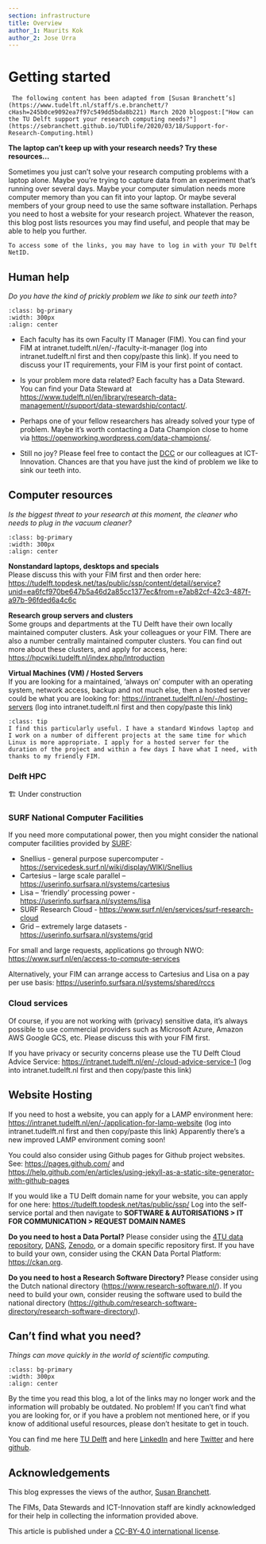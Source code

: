 ```yaml
---
section: infrastructure
title: Overview
author_1: Maurits Kok
author_2: Jose Urra
---
```


# Getting started

```{note}
 The following content has been adapted from [Susan Branchett’s](https://www.tudelft.nl/staff/s.e.branchett/?cHash=245b0ce9092ea7f97c549dd5bda8b221) March 2020 blogpost:["How can the TU Delft support your research computing needs?"](https://sebranchett.github.io/TUDlife/2020/03/18/Support-for-Research-Computing.html)
```

**The laptop can’t keep up with your research needs? Try these resources…**

Sometimes you just can’t solve your research computing problems with a laptop alone. Maybe you’re trying to capture data from an experiment that’s running over several days. Maybe your computer simulation needs more computer memory than you can fit into your laptop. Or maybe several members of your group need to use the same software installation. Perhaps you need to host a website for your research project. Whatever the reason, this blog post lists resources you may find useful, and people that may be able to help you further.

```{note}
To access some of the links, you may have to log in with your TU Delft NetID.
```

## Human help

_Do you have the kind of prickly problem we like to sink our teeth into?_

```{image} ../img/llama_teeth.jpg
:class: bg-primary
:width: 300px
:align: center
```

- Each faculty has its own Faculty IT Manager (FIM). You can find your FIM at intranet.tudelft.nl/en/-/faculty-it-manager (log into intranet.tudelft.nl first and then copy/paste this link). If you need to discuss your IT requirements, your FIM is your first point of contact.

- Is your problem more data related? Each faculty has a Data Steward. You can find your Data Steward at https://www.tudelft.nl/en/library/research-data-management/r/support/data-stewardship/contact/.

- Perhaps one of your fellow researchers has already solved your type of problem. Maybe it’s worth contacting a Data Champion close to home via https://openworking.wordpress.com/data-champions/.

- Still no joy? Please feel free to contact the [DCC](../community/dcc.md) or our colleagues at ICT-Innovation. Chances are that you have just the kind of problem we like to sink our teeth into. 

## Computer resources

_Is the biggest threat to your research at this moment, the cleaner who needs to plug in the vacuum cleaner?_

```{image} ../img/compute_server_poor.jpg
:class: bg-primary
:width: 300px
:align: center
```


**Nonstandard laptops, desktops and specials**  
Please discuss this with your FIM first and then order here: https://tudelft.topdesk.net/tas/public/ssp/content/detail/service?unid=ea6fcf970be647b5a46d2a85cc1377ec&from=e7ab82cf-42c3-487f-a97b-96fded6a4c6c

**Research group servers and clusters**  
Some groups and departments at the TU Delft have their own locally maintained computer clusters. Ask your colleagues or your FIM. There are also a number centrally maintained computer clusters. You can find out more about these clusters, and apply for access, here: https://hpcwiki.tudelft.nl/index.php/Introduction

**Virtual Machines (VM) /  Hosted Servers**  
If you are looking for a maintained, ‘always on’ computer with an operating system, network access, backup and not much else, then a hosted server could be what you are looking for: https://intranet.tudelft.nl/en/-/hosting-servers (log into intranet.tudelft.nl first and then copy/paste this link)

```{admonition} Personal anecdote
:class: tip
I find this particularly useful. I have a standard Windows laptop and I work on a number of different projects at the same time for which Linux is more appropriate. I apply for a hosted server for the duration of the project and within a few days I have what I need, with thanks to my friendly FIM.
```

### Delft HPC
🏗️ Under construction

### SURF National Computer Facilities
If you need more computational power, then you might consider the national computer facilities provided by [SURF](https://www.surf.nl/en/which-compute-service-for-which-research-question):

- Snellius - general purpose supercomputer - https://servicedesk.surf.nl/wiki/display/WIKI/Snellius
- Cartesius – large scale parallel – https://userinfo.surfsara.nl/systems/cartesius
- Lisa – ‘friendly’ processing power - https://userinfo.surfsara.nl/systems/lisa
- SURF Research Cloud - https://www.surf.nl/en/services/surf-research-cloud
- Grid – extremely large datasets - https://userinfo.surfsara.nl/systems/grid

For small and large requests, applications go through NWO: https://www.surf.nl/en/access-to-compute-services

Alternatively, your FIM can arrange access to Cartesius and Lisa on a pay per use basis: https://userinfo.surfsara.nl/systems/shared/rccs

### Cloud services
Of course, if you are not working with (privacy) sensitive data, it’s always possible to use commercial providers such as Microsoft Azure, Amazon AWS Google GCS, etc. Please discuss this with your FIM first.

If you have privacy or security concerns please use the TU Delft Cloud Advice Service: https://intranet.tudelft.nl/en/-/cloud-advice-service-1 (log into intranet.tudelft.nl first and then copy/paste this link)


## Website Hosting
If you need to host a website, you can apply for a LAMP environment here: https://intranet.tudelft.nl/en/-/application-for-lamp-website (log into intranet.tudelft.nl first and then copy/paste this link)
Apparently there’s a new improved LAMP environment coming soon!

You could also consider using Github pages for Github project websites. See:
https://pages.github.com/ and https://help.github.com/en/articles/using-jekyll-as-a-static-site-generator-with-github-pages

If you would like a TU Delft domain name for your website, you can apply for one here:  https://tudelft.topdesk.net/tas/public/ssp/  Log into the self-service portal and then navigate to **SOFTWARE & AUTORISATIONS > IT FOR COMMUNICATION > REQUEST DOMAIN NAMES**

**Do you need to host a Data Portal?** Please consider using the [4TU data repository](https://data.4tu.nl/), [DANS](https://dans.knaw.nl/en/), [Zenodo](https://zenodo.org/), or a domain specific repository first. If you have to build your own, consider using the CKAN Data Portal Platform: https://ckan.org.

**Do you need to host a Research Software Directory?** Please consider using the Dutch national directory (https://www.research-software.nl/). If you need to build your own, consider reusing the software used to build the national directory (https://github.com/research-software-directory/research-software-directory/).

## Can’t find what you need?

_Things can move quickly in the world of scientific computing._

```{image} ../img/compute_train.jpg
:class: bg-primary
:width: 300px
:align: center
```

By the time you read this blog, a lot of the links may no longer work and the information will probably be outdated. No problem! If you can’t find what you are looking for, or if you have a problem not mentioned here, or if you know of additional useful resources, please don’t hesitate to get in touch.

You can find me here [TU Delft](https://www.tudelft.nl/staff/s.e.branchett/) and here [LinkedIn](https://nl.linkedin.com/in/sebranchett/) and here [Twitter](https://twitter.com/sebranchett) and here [github](https://github.com/sebranchett).

## Acknowledgements
This blog expresses the views of the author, [Susan Branchett](https://www.tudelft.nl/en/staff/s.e.branchett/?cHash=245b0ce9092ea7f97c549dd5bda8b221).

The FIMs, Data Stewards and ICT-Innovation staff are kindly acknowledged for their help in collecting the information provided above.

This article is published under a [CC-BY-4.0 international license](https://creativecommons.org/licenses/by/4.0/).